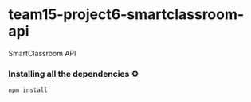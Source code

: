 # team15-project6-smartclassroom-api
SmartClassroom API

### Installing all the dependencies ⚙️
`npm install`


